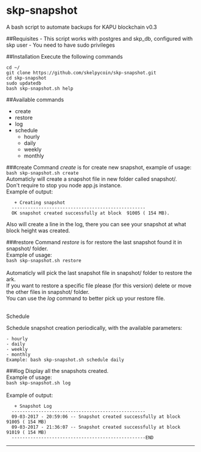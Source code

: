 # skp-snapshot
A bash script to automate backups for KAPU blockchain
v0.3

##Requisites
    - This script works with postgres and skp_db, configured with skp user
    - You need to have sudo privileges

##Installation
Execute the following commands
```
cd ~/
git clone https://github.com/skelpycoin/skp-snapshot.git
cd skp-snapshot
sudo updatedb
bash skp-snapshot.sh help
```
##Available commands

  - create
- restore
- log
- schedule
	- hourly
	- daily
	- weekly
	- monthly
    
###create
Command _create_ is for create new snapshot, example of usage:<br>
`bash skp-snapshot.sh create`<br>
Automaticly will create a snapshot file in new folder called snapshot/.<br>
Don't require to stop you node app.js instance.<br>
Example of output:<br>
```
   + Creating snapshot                                
  -------------------------------------------------- 
  OK snapshot created successfully at block  91005 ( 154 MB).
```
Also will create a line in the log, there you can see your snapshot at what block height was created.<br>

###restore
Command _restore_ is for restore the last snapshot found it in snapshot/ folder.<br>
Example of usage:<br>
`bash skp-snapshot.sh restore`<br>
<br>
Automaticly will pick the last snapshot file in snapshot/ folder to restore the ark.<br>
If you want to restore a specific file please (for this version) delete or move the other files in snapshot/ folder.<br>
You can use the _log_ command to better pick up your restore file.<br>
<br>

Schedule

Schedule snapshot creation periodically, with the available parameters:
```
- hourly
- daily
- weekly
- monthly
Example: bash skp-snapshot.sh schedule daily 
```




###log
Display all the snapshots created. <br>
Example of usage:<br>
`bash skp-snapshot.sh log`<br>
<br>
Example of output:<br>
```
   + Snapshot Log                                                                  
  --------------------------------------------------                               
  09-03-2017 - 20:59:06 -- Snapshot created successfully at block  91005 ( 154 MB)  
  09-03-2017 - 21:36:07 -- Snapshot created successfully at block  91019 ( 154 MB)  
  --------------------------------------------------END                            
```
-------------------------------------------------------------

